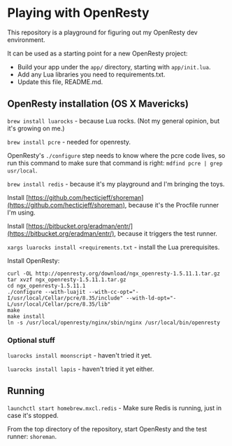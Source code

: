 # Playing with OpenResty

This repository is a playground for figuring out my OpenResty dev environment.

It can be used as a starting point for a new OpenResty project:

* Build your app under the `app/` directory, starting with `app/init.lua`.
* Add any Lua libraries you need to requirements.txt.
* Update this file, README.md.

## OpenResty installation (OS X Mavericks)

`brew install luarocks` - because Lua rocks. (Not my general opinion, but it's growing on me.)

`brew install pcre` - needed for openresty.

OpenResty's `./configure` step needs to know where the pcre code lives, so run this command to make sure that command is right: `mdfind pcre | grep usr/local`.

`brew install redis` - because it's my playground and I'm bringing the toys.

Install [https://github.com/hecticjeff/shoreman](https://github.com/hecticjeff/shoreman), because it's the Procfile runner I'm using.

Install [https://bitbucket.org/eradman/entr/](https://bitbucket.org/eradman/entr/), because it triggers the test runner.

`xargs luarocks install <requirements.txt` - install the Lua prerequisites.

Install OpenResty:

```
curl -OL http://openresty.org/download/ngx_openresty-1.5.11.1.tar.gz
tar xvzf ngx_openresty-1.5.11.1.tar.gz
cd ngx_openresty-1.5.11.1
./configure --with-luajit --with-cc-opt="-I/usr/local/Cellar/pcre/8.35/include" --with-ld-opt="-L/usr/local/Cellar/pcre/8.35/lib"
make
make install
ln -s /usr/local/openresty/nginx/sbin/nginx /usr/local/bin/openresty
```

### Optional stuff

`luarocks install moonscript` - haven't tried it yet.

`luarocks install lapis` - haven't tried it yet either.

## Running

`launchctl start homebrew.mxcl.redis` - Make sure Redis is running, just in case it's stopped.

From the top directory of the repository, start OpenResty and the test runner: `shoreman`.
